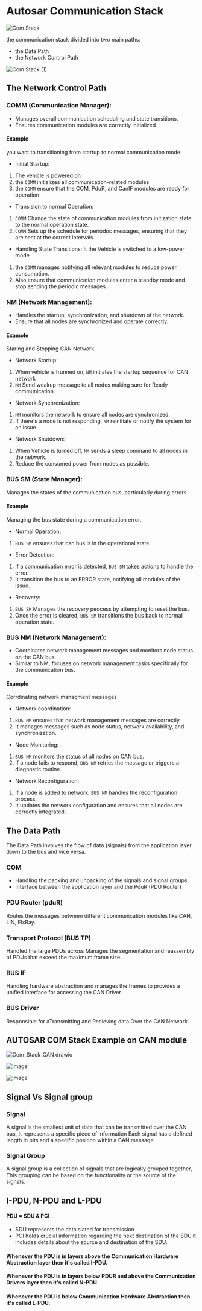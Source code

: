 # Autosar Communication Stack 

![Com Stack](https://github.com/user-attachments/assets/92641650-6f0e-4b67-87a7-92a3303fca02)

the communication stack divided into two main paths:
* the Data Path 
* the Network Control Path

![Com Stack (1)](https://github.com/user-attachments/assets/3cef4999-302d-412e-bf68-7826ebfad678)


## The Network Control Path

### COMM (Communication Manager):
* Manages overall communication scheduling and state transitions.
* Ensures communication modules are correctly initialized
#### Example
you want to transitioning from startup to normal communication mode

* Initial Startup:
1) The vehicle is powered on
2) the `COMM` initializes all communication-related modules
3) the `COMM` ensure that the COM, PduR, and CanIF modules are ready for operation

* Transision to normal Operation:
1) `COMM` Change the state of communication modules from initization state to the normal operation state.
2) `COMM` Sets up the schedule for periodoc messages, ensuring that they are sent at the correct intervals.

* Handling State Transitions:
It the Vehicle is switched to a low-power mode 
1)  the `COMM` manages notifying all relevant modules to reduce power consumption.
2)  Also ensure that communication modules enter a standby mode and stop sending the periodic messages.

### NM (Network Management):
* Handles the startup, synchronization, and shutdown of the network.
* Ensure that all nodes are synchronized and operate correctly.
#### Examole
Staring and Stopping CAN Network

* Network Startup:
1) When vehicle is trunned on, `NM` initiates the startup sequence for CAN network
2) `NM` Send weakup message to all nodes making sure for Ready communication.

* Network Synchronization:
1) `NM` monitors the network to ensure all nodes are synchronized.
2) If there's a node is not responding, `NM` reinitiate or notify the system for an issue.

* Network Shutdown:
1) When Vehicle is turned off, `NM` sends a sleep command to all nodes in the network.
2) Reduce the consumed power from nodes as possible.

### BUS SM (State Manager):
Manages the states of the communication bus, particularly during errors.
#### Example
Managing the bus state during a communication error.

* Normal Operation;
1) `BUS SM` ensures that can bus is in the operational state.

* Error Detection:
1) If a communication error is detected, `BUS SM` takes actions to handle the error.
2) It transition the bus to an ERROR state, notifying all modules of the issue.

* Recovery:
1) `BUS SM` Manages the recovery peocess by attempting to reset the bus.
2) Once the error is cleared, `BUS SM` transitions the bus back to normal operation state.



### BUS NM (Network Management):
* Coordinates network management messages and monitors node status on the CAN bus.
* Similar to NM, focuses on network management tasks specifically for the communication bus.

#### Example
Corrdinating network managment messages

* Network coordination:
1) `BUS NM` ensures that network management messages are correctly
2) It manages messages such as node status, network availability, and synchronization.

* Node Monitoring:
1) `BUS NM` monitors the status of all nodes on CAN bus.
2) If a node fails to respond, `BUS NM` retries the message or triggers a diagnostic routine.

* Network Reconfiguration:
1) If a node is added to network,  `BUS NM` handles the reconfiguration process.
2) It updates the network configuration and ensures that all nodes are correctly integrated.


## The Data Path 
The Data Path involves the flow of data (signals) from the application layer down to the bus and vice versa.

### COM
* Handling the packing and unpacking of the signals and signal groups.
* Interface between the application layer and the PduR (PDU Router)

### PDU Router (pduR)
Routes the messages between different communication modules like CAN, LIN, FlxRay.

### Transport Protocol (BUS TP)
Handled the large PDUs across Manages the segmentation and reassembly of PDUs that exceed the maximum frame size.

### BUS IF
Handling hardware abstraction and manages the frames to provides a unified interface for accessing the CAN Driver.

### BUS Driver
Responsible for aTransmitting and Recieving data Over the CAN Network.

## AUTOSAR COM Stack Example on CAN module

![Com_Stack_CAN drawio](https://github.com/user-attachments/assets/a8ab4a94-1b70-456f-ac07-8cc614862aa9)

![image](https://github.com/user-attachments/assets/2fc5d15d-82aa-4504-bd02-764c02294537)

![image](https://github.com/user-attachments/assets/8aa95077-b13f-42b5-b54e-b9245ebd58bf)


## Signal Vs Signal group
### Signal 
A signal is the smallest unit of data that can be transmitted over the CAN bus, It represents a specific piece of information Each signal has a defined length in bits and a specific position within a CAN message.

### Signal Group
A signal group is a collection of signals that are logically grouped together, This grouping can be based on the functionality or the source of the signals.

## I-PDU, N-PDU and L-PDU
#### PDU = SDU & PCI
* SDU represents the data slated for transmission
* PCI holds crucial information regarding the next destination of the SDU.it includes details about the source and destination of the SDU.

#### Whenever the PDU is in layers above the Communication Hardware Abstraction layer then it's called I-PDU.

#### Whenever the PDU is in layers below PDUR and above the Communication Drivers layer then it's called N-PDU.

#### Whenever the PDU is below Communication Hardware Abstraction then it's called L-PDU.

